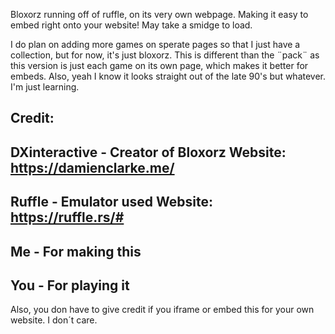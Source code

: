 Bloxorz running off of ruffle, on its very own webpage. Making it easy to embed right onto your website! May take a smidge to load. 

I do plan on adding more games on sperate pages so that I just have a collection, but for now, it's just bloxorz. This is different than the ¨pack¨ as this version is just each game on its own page, which makes it better for embeds. Also, yeah I know it looks straight out of the late 90's but whatever. I'm just learning. 

Credit:
-
DXinteractive - Creator of Bloxorz Website: https://damienclarke.me/
-
Ruffle - Emulator used Website: https://ruffle.rs/#
-
Me - For making this
-
You - For playing it
-

Also, you don have to give credit if you iframe or embed this for your own website. I don´t care. 

